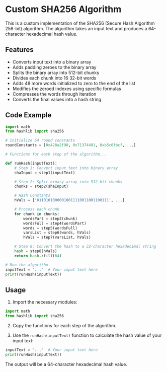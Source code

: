 # Custom SHA256 Algorithm

This is a custom implementation of the SHA256 (Secure Hash Algorithm 256-bit) algorithm. The algorithm takes an input text and produces a 64-character hexadecimal hash value.

## Features

- Converts input text into a binary array
- Adds padding zeroes to the binary array
- Splits the binary array into 512-bit chunks
- Divides each chunk into 16 32-bit words
- Adds 48 more words initialized to zero to the end of the list
- Modifies the zeroed indexes using specific formulas
- Compresses the words through iteration
- Converts the final values into a hash string

## Code Example

```python
import math
from hashlib import sha256

# Initialize 64 round constants
roundConstants = [0x428a2f98, 0x71374491, 0xb5c0fbcf, ...]

# Functions for each step of the algorithm...

def runHash(inputText):
    # Step 1: Convert input text into binary array
    shaInput = step1(inputText)

    # Step 2: Split binary array into 512-bit chunks
    chunks = step2(shaInput)

    # Hash Constants
    hVals = ['01101010000010011110011001100111', ...]

    # Process each chunk
    for chunk in chunks:
        wordsPart = step3(chunk)
        wordsFull = step4(wordsPart)
        words = step5(wordsFull)
        varsList = step6(words, hVals)
        hVals = step7(varsList, hVals)

    # Step 8: Convert the hash to a 32-character hexadecimal string
    hash = step8(hVals)
    return hash.zfill(64)

# Run the algorithm
inputText = "..."  # Your input text here
print(runHash(inputText))
```

## Usage

1. Import the necessary modules:

```python
import math
from hashlib import sha256
```

2. Copy the functions for each step of the algorithm.

3. Use the `runHash(inputText)` function to calculate the hash value of your input text:

```python
inputText = "..."  # Your input text here
print(runHash(inputText))
```

The output will be a 64-character hexadecimal hash value.
